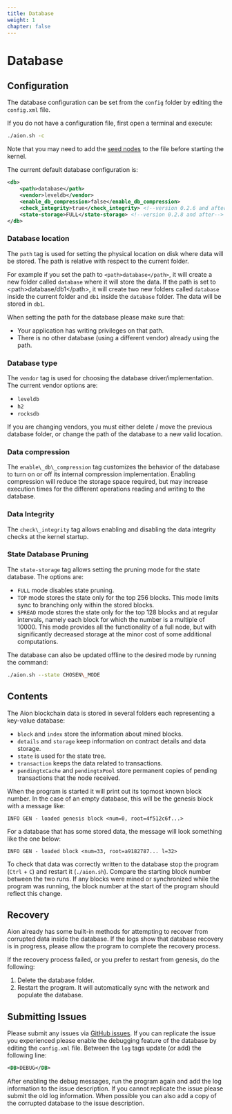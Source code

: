 ```yaml
---
title: Database
weight: 1
chapter: false
---
```


# Database

## Configuration

The database configuration can be set from the `config` folder by editing the `config.xml` file.

If you do not have a configuration file, first open a terminal and execute:

```bash
./aion.sh -c
```

Note that you may need to add the [seed nodes](https://github.com/aionnetwork/aion/wiki/Aion-Seed-nodes) to the file before starting the kernel.

The current default database configuration is:

```xml
<db>
    <path>database</path>
    <vendor>leveldb</vendor>
    <enable_db_compression>false</enable_db_compression>
    <check_integrity>true</check_integrity> <!--version 0.2.6 and after-->
    <state-storage>FULL</state-storage> <!--version 0.2.8 and after-->
</db>
```

### Database location

The `path` tag is used for setting the physical location on disk where data will be stored. The path is relative with respect to the current folder.

For example if you set the path to `<path>database</path>`, it will create a new folder called `database` where it will store the data. If the path is set to \<path\>database/db1\</path\>, it will create two new folders called `database` inside the current folder and `db1` inside the `database` folder. The data will be stored in `db1`.

When setting the path for the database please make sure that:

- Your application has writing privileges on that path.
- There is no other database (using a different vendor) already using the path.

### Database type

The `vendor` tag is used for choosing the database driver/implementation. The current vendor options are:

 - `leveldb`
 - `h2`
 - `rocksdb`

If you are changing vendors, you must either delete / move the previous database folder, or change the path of the database to a new valid location.

### Data compression

The `enable\_db\_compression` tag customizes the behavior of the database to turn on or off its internal compression implementation. Enabling compression will reduce the storage space required, but may increase execution times for the different operations reading and writing to the database.

### Data Integrity

The `check\_integrity` tag allows enabling and disabling the data integrity checks at the kernel startup.

### State Database Pruning

The `state-storage` tag allows setting the pruning mode for the state database. The options are:

- `FULL` mode disables state pruning.
- `TOP` mode stores the state only for the top 256 blocks. This mode limits sync to branching only within the stored blocks.
- `SPREAD` mode stores the state only for the top 128 blocks and at regular intervals, namely each block for which the number is a multiple of 10000. This mode provides all the functionality of a full node, but with significantly decreased storage at the minor cost of some additional computations.

The database can also be updated offline to the desired mode by running the command:

```bash
./aion.sh --state CHOSEN\_MODE
```

## Contents

The Aion blockchain data is stored in several folders each representing a key-value database:

- `block` and `index` store the information about mined blocks.
- `details` and `storage` keep information on contract details and data storage.
- `state` is used for the state tree.
- `transaction` keeps the data related to transactions.
- `pendingtxCache` and `pendingtxPool` store permanent copies of pending transactions that the node received.

When the program is started it will print out its topmost known block number. In the case of an empty database, this will be the genesis block with a message like:

```text
INFO GEN - loaded genesis block <num=0, root=4f512c6f...>
```

For a database that has some stored data, the message will look something like the one below:

```text
INFO GEN - loaded block <num=33, root=a9182787... l=32>
```

To check that data was correctly written to the database stop the program (`Ctrl` + `C`) and restart it (`./aion.sh`). Compare the starting block number between the two runs. If any blocks were mined or synchronized while the program was running, the block number at the start of the program should reflect this change.

## Recovery

Aion already has some built-in methods for attempting to recover from corrupted data inside the database. If the logs show that database recovery is in progress, please allow the program to complete the recovery process.

If the recovery process failed, or you prefer to restart from genesis, do the following:

1. Delete the database folder.
2. Restart the program. It will automatically sync with the network and populate the database.

## Submitting Issues

Please submit any issues via [GitHub issues](https://github.com/aionnetwork/aion/issues). If you can replicate the issue you experienced please enable the debugging feature of the database by editing the `config.xml` file. Between the `log` tags update (or add) the following line:

```xml
<DB>DEBUG</DB>
```

After enabling the debug messages, run the program again and add the log information to the issue description. If you cannot replicate the issue please submit the old log information. When possible you can also add a copy of the corrupted database to the issue description.